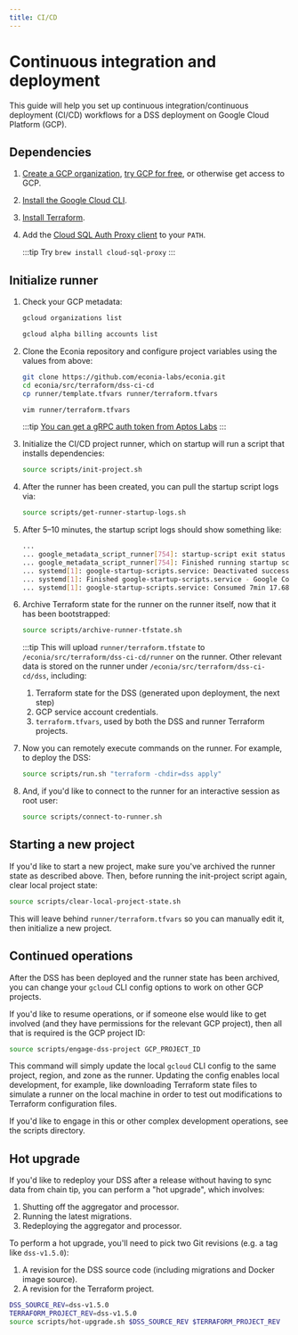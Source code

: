 ```yaml
---
title: CI/CD
---
```


# Continuous integration and deployment

This guide will help you set up continuous integration/continuous deployment (CI/CD) workflows for a DSS deployment on Google Cloud Platform (GCP).

## Dependencies

1. [Create a GCP organization](https://cloud.google.com/resource-manager/docs/creating-managing-organization), [try GCP for free](https://cloud.google.com/free), or otherwise get access to GCP.

1. [Install the Google Cloud CLI](https://cloud.google.com/sdk/docs/install-sdk).

1. [Install Terraform](https://developer.hashicorp.com/terraform/tutorials/gcp-get-started/install-cli).

1. Add the [Cloud SQL Auth Proxy client](https://cloud.google.com/sql/docs/postgres/connect-instance-auth-proxy#install-proxy) to your `PATH`.

   :::tip
   Try `brew install cloud-sql-proxy`
   :::

## Initialize runner

1. Check your GCP metadata:

   ```sh
   gcloud organizations list
   ```

   ```sh
   gcloud alpha billing accounts list
   ```

1. Clone the Econia repository and configure project variables using the values from above:

   ```sh
   git clone https://github.com/econia-labs/econia.git
   cd econia/src/terraform/dss-ci-cd
   cp runner/template.tfvars runner/terraform.tfvars
   ```

   ```sh
   vim runner/terraform.tfvars
   ```

   :::tip
   [You can get a gRPC auth token from Aptos Labs](https://aptos-api-gateway-prod.firebaseapp.com/)
   :::

1. Initialize the CI/CD project runner, which on startup will run a script that installs dependencies:

   ```sh
   source scripts/init-project.sh
   ```

1. After the runner has been created, you can pull the startup script logs via:

   ```sh
   source scripts/get-runner-startup-logs.sh
   ```

1. After 5–10 minutes, the startup script logs should show something like:

   ```sh
   ...
   ... google_metadata_script_runner[754]: startup-script exit status 0
   ... google_metadata_script_runner[754]: Finished running startup scripts.
   ... systemd[1]: google-startup-scripts.service: Deactivated successfully.
   ... systemd[1]: Finished google-startup-scripts.service - Google Compute Engine Startup Scripts.
   ... systemd[1]: google-startup-scripts.service: Consumed 7min 17.688s CPU time.
   ```

1. Archive Terraform state for the runner on the runner itself, now that it has been bootstrapped:

   ```sh
   source scripts/archive-runner-tfstate.sh
   ```

   :::tip
   This will upload `runner/terraform.tfstate` to `/econia/src/terraform/dss-ci-cd/runner` on the runner.
   Other relevant data is stored on the runner under `/econia/src/terraform/dss-ci-cd/dss`, including:

   1. Terraform state for the DSS (generated upon deployment, the next step)
   1. GCP service account credentials.
   1. `terraform.tfvars`, used by both the DSS and runner Terraform projects.

1. Now you can remotely execute commands on the runner.
   For example, to deploy the DSS:

   ```sh
   source scripts/run.sh "terraform -chdir=dss apply"
   ```

1. And, if you'd like to connect to the runner for an interactive session as root user:

   ```sh
   source scripts/connect-to-runner.sh
   ```

## Starting a new project

If you'd like to start a new project, make sure you've archived the runner state as described above.
Then, before running the init-project script again, clear local project state:

```sh
source scripts/clear-local-project-state.sh
```

This will leave behind `runner/terraform.tfvars` so you can manually edit it, then initialize a new project.

## Continued operations

After the DSS has been deployed and the runner state has been archived, you can change your `gcloud` CLI config options to work on other GCP projects.

If you'd like to resume operations, or if someone else would like to get involved (and they have permissions for the relevant GCP project), then all that is required is the GCP project ID:

```sh
source scripts/engage-dss-project GCP_PROJECT_ID
```

This command will simply update the local `gcloud` CLI config to the same project, region, and zone as the runner.
Updating the config enables local development, for example, like downloading Terraform state files to simulate a runner on the local machine in order to test out modifications to Terraform configuration files.

If you'd like to engage in this or other complex development operations, see the scripts directory.

## Hot upgrade

If you'd like to redeploy your DSS after a release without having to sync data from chain tip, you can perform a "hot upgrade", which involves:

1. Shutting off the aggregator and processor.
1. Running the latest migrations.
1. Redeploying the aggregator and processor.

To perform a hot upgrade, you'll need to pick two Git revisions (e.g. a tag like `dss-v1.5.0`):

1. A revision for the DSS source code (including migrations and Docker image source).
1. A revision for the Terraform project.

```sh
DSS_SOURCE_REV=dss-v1.5.0
TERRAFORM_PROJECT_REV=dss-v1.5.0
source scripts/hot-upgrade.sh $DSS_SOURCE_REV $TERRAFORM_PROJECT_REV
```

